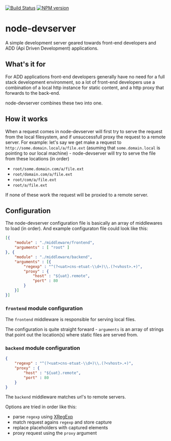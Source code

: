 [![Build Status](https://travis-ci.org/mikaelkaron/node-devserver.png)](https://travis-ci.org/mikaelkaron/node-devserver)
[![NPM version](https://badge.fury.io/js/devserver.png)](http://badge.fury.io/js/devserver)

# node-devserver

A simple development server geared towards front-end developers and ADD (Api Driven Development) applications.

## What's it for

For ADD applications front-end developers generally have no need for a full stack development environment, so a lot of front-end developers use a combination of a local http instance for static content, and a http proxy that forwards to the back-end.

node-devserver combines these two into one.

## How it works

When a request comes in node-devserver will first try to serve the request from the local filesystem, and if unsuccessfull proxy the request to a remote server. For example: let's say we get make a request to `http://some.domain.local/a/file.ext` (asuming that `some.domain.local` is pointing to our local machine) - node-devserver will try to serve the file from these locations (in order)

* `root/some.domain.com/a/file.ext`
* `root/domain.com/a/file.ext`
* `root/com/a/file.ext`
* `root/a/file.ext`

If none of these work the request will be proxied to a remote server.

## Configuration

The node-devserver configuration file is basically an array of middlewares to load (in order). And example configuraton file could look like this:

```json
[{
	"module" : "./middleware/frontend",
	"arguments" : [ "root" ]
}, {
	"module" : "./middleware/backend",
	"arguments" : [{
		"regexp" : "^(?<uat>cns-etuat-\\d+)\\.(?<vhost>.+)",
		"proxy" : {
			"host" : "${uat}.remote",
			"port" : 80
		}
	}]
}]
```

### `frontend` module configuration

The `frontend` middleware is responsible for serving local files.

The configuration is quite straight forward - `arguments` is an array of strings that point out the location(s) where static files are served from.

### `backend` module configuration

```json
{
	"regexp" : "^(?<uat>cns-etuat-\\d+)\\.(?<vhost>.+)",
	"proxy" : {
		"host" : "${uat}.remote",
		"port" : 80
	}
}
```

The `backend` middleware matches url's to remote servers.

Options are tried in order like this:

* parse `regexp` using [XRegExp](http://xregexp.com)
* match request agains `regexp` and store capture
* replace placeholders with captured elements
* proxy request using the `proxy` argument
